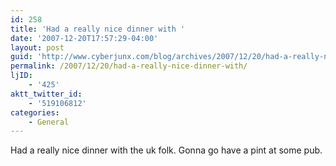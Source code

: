 ```yaml
---
id: 258
title: 'Had a really nice dinner with '
date: '2007-12-20T17:57:29-04:00'
layout: post
guid: 'http://www.cyberjunx.com/blog/archives/2007/12/20/had-a-really-nice-dinner-with/'
permalink: /2007/12/20/had-a-really-nice-dinner-with/
ljID:
    - '425'
aktt_twitter_id:
    - '519106812'
categories:
    - General
---
```


Had a really nice dinner with the uk folk. Gonna go have a pint at some pub.
